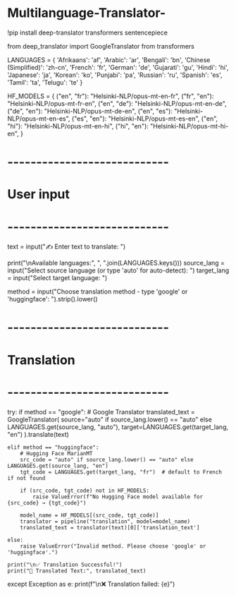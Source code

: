 # Multilanguage-Translator-

!pip install deep-translator transformers sentencepiece


from deep_translator import GoogleTranslator
from transformers 


LANGUAGES = {
    'Afrikaans': 'af', 'Arabic': 'ar', 'Bengali': 'bn', 'Chinese (Simplified)': 'zh-cn',
    'French': 'fr', 'German': 'de', 'Gujarati': 'gu', 'Hindi': 'hi',
    'Japanese': 'ja', 'Korean': 'ko', 'Punjabi': 'pa', 'Russian': 'ru',
    'Spanish': 'es', 'Tamil': 'ta', 'Telugu': 'te'
}


HF_MODELS = {
    ("en", "fr"): "Helsinki-NLP/opus-mt-en-fr",
    ("fr", "en"): "Helsinki-NLP/opus-mt-fr-en",
    ("en", "de"): "Helsinki-NLP/opus-mt-en-de",
    ("de", "en"): "Helsinki-NLP/opus-mt-de-en",
    ("en", "es"): "Helsinki-NLP/opus-mt-en-es",
    ("es", "en"): "Helsinki-NLP/opus-mt-es-en",
    ("en", "hi"): "Helsinki-NLP/opus-mt-en-hi",
    ("hi", "en"): "Helsinki-NLP/opus-mt-hi-en",
}

# ----------------------------
# User input
# ----------------------------
text = input("✍ Enter text to translate: ")

print("\nAvailable languages:", ", ".join(LANGUAGES.keys()))
source_lang = input("Select source language (or type 'auto' for auto-detect): ")
target_lang = input("Select target language: ")

method = input("Choose translation method - type 'google' or 'huggingface': ").strip().lower()

# ----------------------------
# Translation
# ----------------------------
try:
    if method == "google":
        # Google Translator
        translated_text = GoogleTranslator(
            source="auto" if source_lang.lower() == "auto" else LANGUAGES.get(source_lang, "auto"),
            target=LANGUAGES.get(target_lang, "en")
        ).translate(text)

    elif method == "huggingface":
        # Hugging Face MarianMT
        src_code = "auto" if source_lang.lower() == "auto" else LANGUAGES.get(source_lang, "en")
        tgt_code = LANGUAGES.get(target_lang, "fr")  # default to French if not found

        if (src_code, tgt_code) not in HF_MODELS:
            raise ValueError(f"No Hugging Face model available for {src_code} → {tgt_code}")

        model_name = HF_MODELS[(src_code, tgt_code)]
        translator = pipeline("translation", model=model_name)
        translated_text = translator(text)[0]['translation_text']

    else:
        raise ValueError("Invalid method. Please choose 'google' or 'huggingface'.")

    print("\n✅ Translation Successful!")
    print("📝 Translated Text:", translated_text)

except Exception as e:
    print(f"\n❌ Translation failed: {e}")
